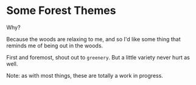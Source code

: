 # Some Forest Themes

Why?

Because the woods are relaxing to me, and so I'd like some thing that reminds me of being out in the woods.

First and foremost, shout out to `greenery`. But a little variety never hurt as well.

Note: as with most things, these are totally a work in progress.
